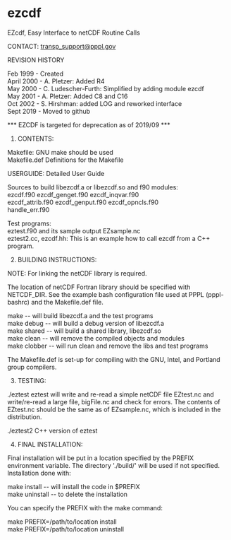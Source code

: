# ezcdf
EZcdf, Easy Interface to netCDF Routine Calls

CONTACT:  transp_support@pppl.gov


REVISION HISTORY

Feb 1999   - Created  
April 2000 - A. Pletzer: Added R4  
May 2000   - C. Ludescher-Furth: Simplified by adding module ezcdf  
May 2001   - A. Pletzer: Added C8 and C16  
Oct 2002   - S. Hirshman: added LOG and reworked interface  
Sept 2019  - Moved to github


*** EZCDF is targeted for deprecation as of 2019/09 ***


1. CONTENTS:

Makefile:      GNU make should be used  
Makefile.def   Definitions for the Makefile

USERGUIDE:     Detailed User Guide

Sources to build libezcdf.a or libezcdf.so and f90 modules:  
   ezcdf.f90         ezcdf_genget.f90  ezcdf_inqvar.f90  
   ezcdf_attrib.f90  ezcdf_genput.f90  ezcdf_opncls.f90  
   handle_err.f90

Test programs:  
   eztest.f90 and its sample output EZsample.nc  
   eztest2.cc, ezcdf.hh: This is an example how to call ezcdf from a C++ program.


2. BUILDING INSTRUCTIONS:

NOTE:  For linking the netCDF library is required.

The location of netCDF Fortran library should be specified with NETCDF_DIR. See the example bash configuration file used at PPPL (pppl-bashrc) and the Makefile.def file.

make             -- will build libezcdf.a and the test programs  
make debug       -- will build a debug version of libezcdf.a  
make shared      -- will build a shared library, libezcdf.so  
make clean       -- will remove the compiled objects and modules  
make clobber     -- will run clean and remove the libs and test programs

The Makefile.def is set-up for compiling with the GNU, Intel, and Portland group compilers.


3. TESTING:

./eztest
eztest will write and re-read a simple netCDF file EZtest.nc and write/re-read a large file, bigFile.nc and check for errors. The contents of EZtest.nc should be the same as of EZsample.nc, which is included in the distribution.

./eztest2
C++ version of eztest


4. FINAL INSTALLATION:

Final installation will be put in a location specified by the PREFIX environment variable. The directory './build/' will be used if not specified. Installation done with:

make install     -- will install the code in $PREFIX  
make uninstall   -- to delete the installation

You can specify the PREFIX with the make command:

make PREFIX=/path/to/location install  
make PREFIX=/path/to/location uninstall
